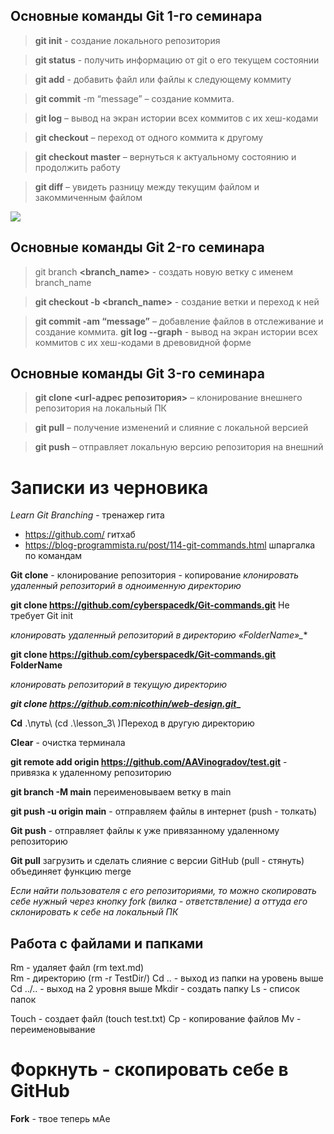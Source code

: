 ## Основные команды Git 1-го семинара

> **git init** - создание локального репозитория

> **git status** - получить информацию от git о его текущем состоянии

> **git add** - добавить файл или файлы к следующему коммиту

> **git commit** -m “message” – создание коммита.

> **git log** – вывод на экран истории всех коммитов с их хеш-кодами

> **git checkout** – переход от одного коммита к другому

> **git checkout master** – вернуться к актуальному состоянию и продолжить работу

> **git diff** – увидеть разницу между текущим файлом и закоммиченным файлом


![](1-9.jpg)

## Основные команды Git 2-го семинара

> git branch **<branch_name>** - создать новую ветку с именем branch_name

> **git checkout  -b <branch_name>** - создание ветки и переход к ней

> **git commit -am “message”** – добавление файлов в отслеживание и       создание коммита.
> **git log --graph** - вывод на экран истории всех коммитов с их хеш-кодами в древовидной форме

## Основные команды Git 3-го семинара

> **git clone <url-адрес репозитория>** – клонирование внешнего репозитория на  локальный ПК

> **git pull** – получение изменений и слияние с локальной версией

> **git push** – отправляет локальную версию репозитория на внешний

# Записки из черновика

*Learn Git Branching*  - тренажер гита

* https://github.com/ гитхаб
* https://blog-programmista.ru/post/114-git-commands.html шпаргалка по командам

**Git clone** - клонирование репозитория - копирование
*клонировать удаленный репозиторий в одноименную директорию*

**__git clone https://github.com/cyberspacedk/Git-commands.git__**    Не требует Git init

*клонировать удаленный репозиторий в директорию «FolderName»_**

**__git clone https://github.com/cyberspacedk/Git-commands.git FolderName__** 

*клонировать репозиторий в текущую директорию*

**_git clone https://github.com:nicothin/web-design.git__** 

**Cd** .\путь\ (cd .\lesson_3\ )Переход в другую директорию 

**Clear** - очистка терминала	

**git remote add origin https://github.com/AAVinogradov/test.git** - привязка к удаленному репозиторию

**git branch -M main** переименовываем ветку в main

**git push -u origin main** - отправляем файлы в интернет (push - толкать)

**Git push** - отправляет файлы к уже привязанному удаленному репозиторию

**Git pull** загрузить и сделать слияние с версии GitHub (pull - стянуть) объединяет функцию merge

*Если найти пользователя с его репозиториями, то можно скопировать себе нужный через кнопку fork (вилка - ответствление)  а оттуда его склонировать к себе на локальный ПК*


## Работа с файлами и папками 

Rm - удаляет файл (rm text.md)  
Rm - директорию (rm -r TestDir/)
Cd .. - выход из папки на уровень выше
Cd ../.. - выход на 2 уровня выше
Mkdir - создать папку
Ls - список папок

Touch - создает файл (touch test.txt)
Cp - копирование файлов
Mv - переименовывание

# Форкнуть - скопировать себе в GitHub

 **Fork** - твое теперь мАе

